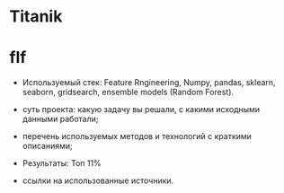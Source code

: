# Titanik<h1> flf
* Используемый стек: Feature Rngineering, Numpy, pandas, sklearn, seaborn, gridsearch, ensemble models (Random Forest).
* суть проекта: какую задачу вы решали, с какими исходными данными работали;
* перечень используемых методов и технологий с краткими описаниями;
* Результаты: Топ 11%

* ссылки на использованные источники.
